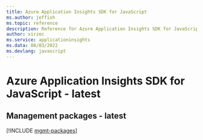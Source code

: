 ```yaml
---
title: Azure Application Insights SDK for JavaScript
ms.author: jeffish
ms.topic: reference
description: Reference for Azure Application Insights SDK for JavaScript
author: xirzec
ms.service: applicationinsights
ms.data: 08/03/2022
ms.devlang: javascript
---
```

# Azure Application Insights SDK for JavaScript - latest

## Management packages - latest
[!INCLUDE [mgmt-packages](application-insights-mgmt-index.md)]